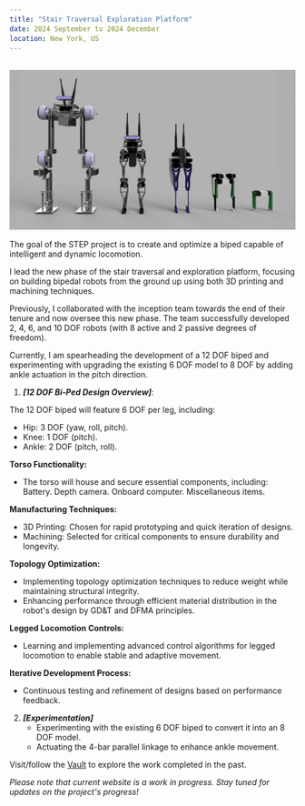 ```yaml
---
title: "Stair Traversal Exploration Platform"
date: 2024 September to 2024 December 
location: New York, US
---
```


<br/><img src='/images/step.jpg'>

The goal of the STEP project is to create and optimize a biped capable of intelligent and dynamic locomotion.

I lead the new phase of the stair traversal and exploration platform, focusing on building bipedal robots from the ground up using both 3D printing and machining techniques.

Previously, I collaborated with the inception team towards the end of their tenure and now oversee this new phase. The team successfully developed 2, 4, 6, and 10 DOF robots (with 8 active and 2 passive degrees of freedom).

Currently, I am spearheading the development of a 12 DOF biped and experimenting with upgrading the existing 6 DOF model to 8 DOF by adding ankle actuation in the pitch direction.

1. **_[12 DOF Bi-Ped Design Overview]_**:

The 12 DOF biped will feature 6 DOF per leg, including:
- Hip: 3 DOF (yaw, roll, pitch).
- Knee: 1 DOF (pitch).
- Ankle: 2 DOF (pitch, roll).

**Torso Functionality:**
- The torso will house and secure essential components, including:
Battery.
Depth camera.
Onboard computer.
Miscellaneous items.

**Manufacturing Techniques:**
- 3D Printing: Chosen for rapid prototyping and quick iteration of designs.
- Machining: Selected for critical components to ensure durability and longevity.
  
**Topology Optimization:**
- Implementing topology optimization techniques to reduce weight while maintaining structural integrity.
- Enhancing performance through efficient material distribution in the robot's design by GD&T and DFMA principles.

**Legged Locomotion Controls:**
- Learning and implementing advanced control algorithms for legged locomotion to enable stable and adaptive movement.
  
**Iterative Development Process:**
- Continuous testing and refinement of designs based on performance feedback.

2. **_[Experimentation]_**
   - Experimenting with the existing 6 DOF biped to convert it into an 8 DOF model.
   - Actuating the 4-bar parallel linkage to enhance ankle movement.

Visit/follow the [Vault](https://abhinavkumarak56.wixsite.com/project-step-1) to explore the work completed in the past.

*Please note that current website is a work in progress. Stay tuned for updates on the project's progress!*
